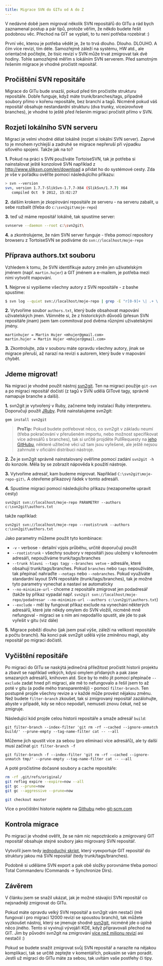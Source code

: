 ```yaml
---
title: Migrace SVN do GITu od A do Z
---
```


V nedávné době jsem migroval několik SVN repositářů do GITu a rád bych zaznamenal postup a pár tipů, protože věřím, že někdo budete řešit podobnou věc. Přechod na GIT se vyplatí, to tu není potřeba rozebírat :)

První věc, kterou je potřeba vědět je, že to trvá dlouho. Dlouho. DLOUHO. A čím více revizí, tím déle. Samozřejmě záleží na systému, HW atd., ale orientačně počítejte, že tisíc revizí v SVN může trvat zmigrovat tak dvě hodiny. Tohle samozřejmě měřím s lokálním SVN serverem. Před samotným řešením migrace je vhodné pročistit repositář.

Pročištění SVN repositáře
-----------------------------
Migrace do GITu bude snazší, pokud před tím pročistíte strukturu repositáře. Dobře funguje, když máte trunk/branches/tags, případně soubory přímo v kořenu repositáře, bez branchí a tagů. Nicméně pokud váš repositář obsahuje nestandardní strukturu (dva trunky, víceúrovňové branches), je vhodné to ještě před řešením migraci pročistit přímo v SVN.

Rozjetí lokálního SVN serveru
--------------------------------
Migraci je velmi vhodné dělat lokálně (rozjet si lokální SVN server). Zaprvé to je mnohem rychlejší a zadruhé se migrace nepřeruší při výpadku síťového spojení. Takže jak na to?

**1.** Pokud na práci s SVN používáte TortoiseSVN, tak je potřeba si nainstalovat ještě konzolové SVN například z http://www.sliksvn.com/en/download a přidat ho do systémové cesty. Zda je vše v pořádku ověříte pomocí následujícího příkazu:
~~~bash
> svn --version
svn, version 1.7.7-SlikSvn-1.7.7-X64 (SlikSvn/1.7.7) X64 
   compiled Oct  9 2012, 15:02:27
~~~

**2.** dalším krokem je zkopírování repositáře ze serveru - na serveru zabalit, u sebe rozbalit (třeba do `c:\svn2git\moje-repo`)

**3.** teď už máme repositář lokálně, tak spustíme server:
~~~bash
svnserve --daemon --root c:\svn2git\
~~~

**4.** a zkontrolujeme, že nám SVN server funguje - třeba pomocí repository browseru z TortoiseSVN se podíváme do `svn://localhost/moje-repo`


Příprava authors.txt souboru
--------------------------------
Vzhledem k tomu, že SVN identifikuje autory změn jen uživatelským jménem (např. `martin.hujer`) a GIT jménem a e-mailem, je potřeba mezi nimi vytvořit mapování.

**1.** Nejprve si vypíšeme všechny autory z SVN repositáře - z bashe spustíme:
~~~bash
$ svn log --quiet svn://localhost/moje-repo | grep -E "r[0-9]+ \| .+ \|" | awk '{print $3}' | sort | uniq
~~~

**2.** Vytvoříme soubor `authors.txt`, který bude obsahovat mapování uživatelských jmen. Všimněte si, že z historických důvodů (přesun SVN repositáře jinam) jsem tam commitoval pod dvěma různými uživatelskými jmény.
~~~
martinhujer = Martin Hujer <mhujer@gmail.com>
martin.hujer = Martin Hujer <mhujer@gmail.com>
~~~

**3.** Zkontrolujte, zda v souboru máte opravdu všechny autory, jinak se migrace přeruší, až narazí na revizi s autorem, který bude v mapování chybět.


Jdeme migrovat!
-----------------
Na migraci je vhodné použít nástroj [svn2git](https://github.com/nirvdrum/svn2git). Ten na migraci použije `git-svn` a po migraci repositář dočistí (z tagů v SVN udělá GITové tagy, správně namapuje branche a další).

**1.** svn2git je vytvořený v Ruby, začneme tedy instalací Ruby interpreteru. Doporučuji použít [JRuby](http://jruby.org/). Poté nainstalujeme svn2git:

`gem install svn2git`

> **ProTip:** Pokud budete potřebovat něco, co svn2git v základu neumí (třeba pokračování v přerušeném importu, nebo možnost specifikovat více adresářů s branches), tak si určitě projděte PullRequesty na [jeho GitHubu](https://github.com/nirvdrum/svn2git/pulls), některé užitečné věci už tam jsou vyřešené, ale ještě nejsou zahrnuté v oficiální distribuci nástroje.

**2.** Že je svn2git správně nainstalovaný ověříme pomocí zadání `svn2git -h` do konzole. Měla by se zobrazit nápověda k použití nástroje.

**3.** Vytvoříme adresář, kam budeme migrovat. Například `C:\svn2git\moje-repo-git\`. A otevřeme příkazový řádek v tomto adresáři.

**4.** Spustíme migraci pomocí následujícího příkazu (nezapomeňte upravit cesty)

`svn2git svn://localhost/moje-repo PARAMETRY --authors c:\svn2git\authors.txt`

takže například:

`svn2git svn://localhost/moje-repo --rootistrunk --authors c:\svn2git\authors.txt`

Jako parametry můžeme použít tyto kombinace:

- `-v` - verbose - detailní výpis průběhu, určitě doporučuji použít
- `--rootistrunk` - všechny soubory v repositáři jsou uložený v kořenovém adresáři, nepoužíváme trunk/tags/branches
- `--trunk hlavni --tags tagy --branches vetve` - adresáře, které obsahují trunk/tags/branches. Pokud `branches` nebo `tags` nepoužíváte, tak přepínač nahraďte `--notags` nebo `--nobranches`. Pokud využíváte standardní layout SVN repositáře (trunk/tags/branches), tak je možné tyto parametry vynechat a nastaví se automaticky
- `--no-minimize-url` - chceme z repositáře zmigrovat jen podadresář (takže by příkaz vypadal např. `svn2git svn://localhost/moje-repo/podadresar --no-minimize-url --authors c:\svn2git\authors.txt`)
- `--exclude` - měl by fungovat příkaz exclude na vynechání některých adresářů, které jste někdy omylem do SVN vložili, nicméně mně nefungoval - migraci se s ním ani nepodařilo spustit, ale jde to pak vyřešit v gitu (viz dále)

**5.** Migrace poběží dlouho (jak jsem psal výše, záleží na velikosti repositáře a počtu branchí). Na konci pak svn2git udělá výše zmíněnou magii, aby repositář po migraci dočistil.


Vyčištění repositáře
----------------------
Po migraci do GITu se naskýtá jedinečná příležitost pročistit historii projektu a zbavit se například velkých, kdysi omylem přidaných a pak zase smazaných adresářů, knihoven atd.
Sice by to mělo jít pomocí přepínače `--exclude` zadat hned při migraci, ale mě to nefungovalo a řešil jsem to až poté v gitu (a podle mého transparentněji) - pomocí `filter-branch`. Ten postupně projde všechny revize a v každé může provést nějakou změnu. Než budete `filter-branch` zkoušet, tak si zmigrovaný repositář zazálohujte, abyste v případě, kdy se něco nepodaří, nemuseli znovu čekat, než se zmigruje.

Následující kód projde celou historii repositáře a smaže adresář `build`:

`git filter-branch --index-filter 'git rm -rf --cached --ignore-unmatch build/' --prune-empty --tag-name-filter cat -- --all`

Můžeme jich spustit více za sebou (pro eliminaci více adresářů), ale ty další musí začínat `git filter-branch -f`

`git filter-branch -f --index-filter 'git rm -rf --cached --ignore-unmatch tmp/' --prune-empty --tag-name-filter cat -- --all`

A poté pročistíme dočasné soubory a cache repositáře:

~~~bash
rm -rf .git/refs/original/
git reflog expire --expire=now --all
git gc --prune=now
git gc --aggressive --prune=now

git checkout master
~~~

Více o pročištění historie najdete na [Githubu](https://help.github.com/articles/remove-sensitive-data) nebo [git-scm.com](http://git-scm.com/book/en/Git-Tools-Rewriting-History)

Kontrola migrace
-----------------
Po migraci je vhodné ověřit, že se nám nic nepoztrácelo a zmigrovaný GIT repositář obsahuje stejné soubory jako migrovaný SVN repositář.

Vytvořil jsem tedy [jednoduchý skript](https://gist.github.com/4512118), který vyexportuje GIT repositář do struktury jakou má SVN repositář (tedy trunk/tags/branches).

Podobně si uděláme SVN export a pak obě složky porovnáme třeba pomocí Total Commanderu (Commands -> Synchronize Dirs).


Závěrem
----------
V článku jsem se snažil ukázat, jak je možné stávající SVN repositář co nejsnadněji zmigrovat do GITu.

Pokud máte opravdu velký SVN repositář a svn2git vám nestačí (mě fungoval i pro migraci 12000 revizí se spoustou branchí), tak můžete vyzkoušet nástroj, který se jmenuje shodně [svn2git](http://techbase.kde.org/Projects/MoveToGit/UsingSvn2Git), nicméně jde o úplně něco jiného. Tento si vyvinuji vývojáři KDE, když připravovali přechod na GIT. Jim by původní svn2git na zmigrování [více než milionu revizí](http://www.kdenews.org/2009/07/20/kde-reaches-1000000-commits-its-subversion-repository) asi nestačil :)

Pokud se budete snažit zmigrovat svůj SVN repositář a narazíte na nějakou komplikaci, tak se určitě zeptejte v komentářích, pokusím se vám poradit. Jestli už migraci do GITu máte za sebou, tak uvítám vaše postřehy či tipy.
